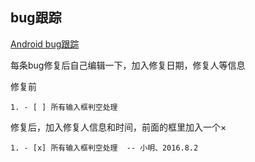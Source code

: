 ## bug跟踪

[Android bug跟踪](Android-Bugs.md)


每条bug修复后自己编辑一下，加入修复日期，修复人等信息

修复前

```
1. - [ ] 所有输入框判空处理
```

修复后，加入修复人信息和时间，前面的框里加入一个×

```
1. - [x] 所有输入框判空处理  -- 小明、2016.8.2
```